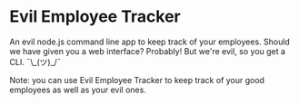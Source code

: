 # Evil Employee Tracker
An evil node.js command line app to keep track of your employees. Should we have given you a web interface? Probably! But we're evil, so you get a CLI. ¯\\\_(ツ)\_/¯

Note: you can use Evil Employee Tracker to keep track of your good employees as well as your evil ones.